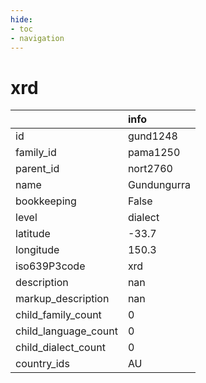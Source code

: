 ```yaml
---
hide:
- toc
- navigation
---
```

# xrd
|                      | info        |
|:---------------------|:------------|
| id                   | gund1248    |
| family_id            | pama1250    |
| parent_id            | nort2760    |
| name                 | Gundungurra |
| bookkeeping          | False       |
| level                | dialect     |
| latitude             | -33.7       |
| longitude            | 150.3       |
| iso639P3code         | xrd         |
| description          | nan         |
| markup_description   | nan         |
| child_family_count   | 0           |
| child_language_count | 0           |
| child_dialect_count  | 0           |
| country_ids          | AU          |